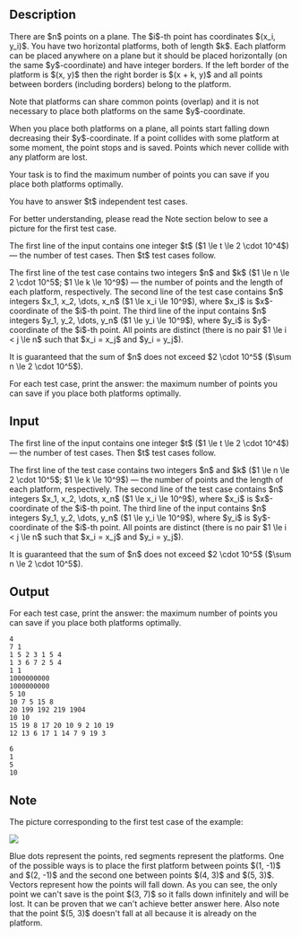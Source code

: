## Description

<div><p>There are $n$ points on a plane. The $i$-th point has coordinates $(x_i, y_i)$. You have two horizontal platforms, both of length $k$. Each platform can be placed anywhere on a plane but it should be placed <span class="tex-font-style-bf">horizontally</span> (on the same $y$-coordinate) and have <span class="tex-font-style-bf">integer borders</span>. If the left border of the platform is $(x, y)$ then the right border is $(x + k, y)$ and all points between borders (including borders) belong to the platform.</p><p>Note that platforms can share common points (overlap) and it is not necessary to place both platforms on the same $y$-coordinate.</p><p>When you place both platforms on a plane, all points start falling down decreasing their $y$-coordinate. If a point collides with some platform at some moment, the point stops and is <span class="tex-font-style-bf">saved</span>. Points which never collide with any platform are lost.</p><p>Your task is to find the maximum number of points you can <span class="tex-font-style-bf">save</span> if you place both platforms optimally.</p><p>You have to answer $t$ independent test cases.</p><p>For better understanding, please read the <span class="tex-font-style-bf">Note</span> section below to see a picture for the first test case.</p></div><div class="input-specification"><p>The first line of the input contains one integer $t$ ($1 \le t \le 2 \cdot 10^4$) — the number of test cases. Then $t$ test cases follow.</p><p>The first line of the test case contains two integers $n$ and $k$ ($1 \le n \le 2 \cdot 10^5$; $1 \le k \le 10^9$) — the number of points and the length of each platform, respectively. The second line of the test case contains $n$ integers $x_1, x_2, \dots, x_n$ ($1 \le x_i \le 10^9$), where $x_i$ is $x$-coordinate of the $i$-th point. The third line of the input contains $n$ integers $y_1, y_2, \dots, y_n$ ($1 \le y_i \le 10^9$), where $y_i$ is $y$-coordinate of the $i$-th point. All points are distinct (there is no pair $1 \le i &lt; j \le n$ such that $x_i = x_j$ and $y_i = y_j$).</p><p>It is guaranteed that the sum of $n$ does not exceed $2 \cdot 10^5$ ($\sum n \le 2 \cdot 10^5$).</p></div><div class="output-specification"><p>For each test case, print the answer: the maximum number of points you can save if you place both platforms optimally.</p></div>

## Input

<p>The first line of the input contains one integer $t$ ($1 \le t \le 2 \cdot 10^4$) — the number of test cases. Then $t$ test cases follow.</p><p>The first line of the test case contains two integers $n$ and $k$ ($1 \le n \le 2 \cdot 10^5$; $1 \le k \le 10^9$) — the number of points and the length of each platform, respectively. The second line of the test case contains $n$ integers $x_1, x_2, \dots, x_n$ ($1 \le x_i \le 10^9$), where $x_i$ is $x$-coordinate of the $i$-th point. The third line of the input contains $n$ integers $y_1, y_2, \dots, y_n$ ($1 \le y_i \le 10^9$), where $y_i$ is $y$-coordinate of the $i$-th point. All points are distinct (there is no pair $1 \le i &lt; j \le n$ such that $x_i = x_j$ and $y_i = y_j$).</p><p>It is guaranteed that the sum of $n$ does not exceed $2 \cdot 10^5$ ($\sum n \le 2 \cdot 10^5$).</p>

## Output

<p>For each test case, print the answer: the maximum number of points you can save if you place both platforms optimally.</p>





```input1
4
7 1
1 5 2 3 1 5 4
1 3 6 7 2 5 4
1 1
1000000000
1000000000
5 10
10 7 5 15 8
20 199 192 219 1904
10 10
15 19 8 17 20 10 9 2 10 19
12 13 6 17 1 14 7 9 19 3
```




```output1
6
1
5
10
```



## Note

<p>The picture corresponding to the first test case of the example:</p><p><img class="tex-graphics" src="file://XDhQsQPs.png" style="max-width: 100.0%;max-height: 100.0%;"></p><p>Blue dots represent the points, red segments represent the platforms. One of the possible ways is to place the first platform between points $(1, -1)$ and $(2, -1)$ and the second one between points $(4, 3)$ and $(5, 3)$. Vectors represent how the points will fall down. As you can see, the only point we can't save is the point $(3, 7)$ so it falls down infinitely and will be lost. It can be proven that we can't achieve better answer here. Also note that the point $(5, 3)$ doesn't fall at all because it is already on the platform.</p>
